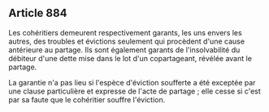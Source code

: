 Article 884
----
Les cohéritiers demeurent respectivement garants, les uns envers les autres, des
troubles et évictions seulement qui procèdent d'une cause antérieure au partage.
Ils sont également garants de l'insolvabilité du débiteur d'une dette mise dans
le lot d'un copartageant, révélée avant le partage.

La garantie n'a pas lieu si l'espèce d'éviction soufferte a été exceptée par une
clause particulière et expresse de l'acte de partage ; elle cesse si c'est par
sa faute que le cohéritier souffre l'éviction.
